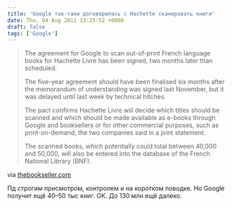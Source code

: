 ```yaml
---
title: 'Google так-таки договорилась с Hachette сканировать книги'
date: Thu, 04 Aug 2011 13:25:52 +0000
draft: false
tags: ['Google']
---
```


> The agreement for Google to scan out-of-print French language books for Hachette Livre has been signed, two months later than scheduled.
> 
> The five-year agreement should have been finalised six months after the memorandum of understanding was signed last November, but it was delayed until last week by technical hitches.
> 
> The pact confirms Hachette Livre will decide which titles should be scanned and which should be made available as e-books through Google and booksellers or for other commercial purposes, such as print-on-demand, the two companies said in a joint statement.
> 
> The scanned books, which potentially could total between 40,000 and 50,000, will also be entered into the database of the French National Library (BNF).

via [thebookseller.com](http://www.thebookseller.com/news/hachette-livre-signs-deal-google.html)

Пд строгим присмотром, контролем и на коротком поводке. Но Google получит ещё 40–50 тыс книг. ОК. До 130 млн ещё далеко.